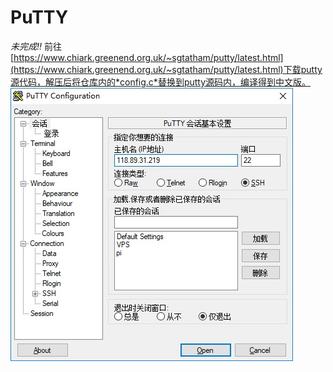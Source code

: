 # PuTTY
*未完成!!*
前往[https://www.chiark.greenend.org.uk/~sgtatham/putty/latest.html](https://www.chiark.greenend.org.uk/~sgtatham/putty/latest.html)下载putty源代码，解压后将仓库内的*config.c*替换到putty源码内，编译得到中文版。
![](screenshot.jpg)